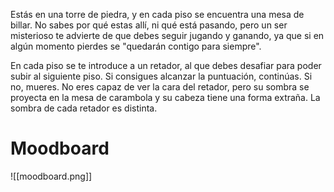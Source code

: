 Estás en una torre de piedra, y en cada piso se encuentra una mesa de billar. No sabes por qué estas allí, ni qué está pasando, pero un ser misterioso te advierte de que debes seguir jugando y ganando, ya que si en algún momento pierdes se "quedarán contigo para siempre".

En cada piso se te introduce a un retador, al que debes desafiar para poder subir al siguiente piso. Si consigues alcanzar la puntuación, continúas. Si no, mueres.
No eres capaz de ver la cara del retador, pero su sombra se proyecta en la mesa de carambola y su cabeza tiene una forma extraña. La sombra de cada retador es distinta.

# Moodboard
![[moodboard.png]]
